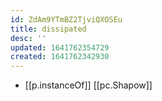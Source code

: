 ```yaml
---
id: ZdAm9YTmBZ2TjviQXOSEu
title: dissipated
desc: ''
updated: 1641762354729
created: 1641762342930
---
```




- [[p.instanceOf]] [[pc.Shapow]]

